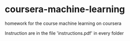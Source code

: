 coursera-machine-learning
=========================

homework for the course machine learning on coursera

Instruction are in the file 'instructions.pdf' in every folder 
